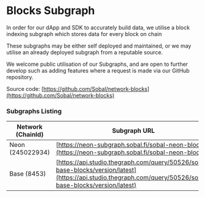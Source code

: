 # Blocks Subgraph

In order for our dApp and SDK to accurately build data, we utilise a block indexing subgraph which stores data for every block on chain

These subgraphs may be either self deployed and maintained, or we may utilise an already deployed subgraph from a reputable source.

We welcome public utilisation of our Subgraphs, and are open to further develop such as adding features where a request is made via our GitHub repository.

Source code: [https://github.com/Sobal/network-blocks](https://github.com/Sobal/network-blocks)

### Subgraphs Listing

| Network (ChainId) | Subgraph URL                                                                                                                                                 | Block No. Start | Maintainer |
| ----------------- | ------------------------------------------------------------------------------------------------------------------------------------------------------------ | --------------- | ---------- |
| Neon (245022934)  | [https://neon-subgraph.sobal.fi/sobal-neon-blocks](https://neon-subgraph.sobal.fi/sobal-neon-blocks)                                                         | 209880000       | Sobal      |
| Base (8453)       | [https://api.studio.thegraph.com/query/50526/sobal-base-blocks/version/latest](https://api.studio.thegraph.com/query/50526/sobal-base-blocks/version/latest) | 0               | Sobal      |
